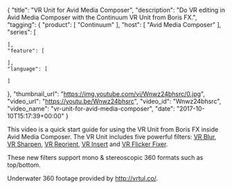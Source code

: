 {
  "title": "VR Unit for Avid Media Composer",
  "description": "Do VR editing in Avid Media Composer with the Continuum VR Unit from Boris FX.",
  "tagging": {
    "product": [
      "Continuum"
    ],
    "host": [
      "Avid Media Composer"
    ],
    "series": [

    ],
    "feature": [

    ],
    "language": [

    ]
  },
  "thumbnail_url": "https://img.youtube.com/vi/Wnwz24bhsrc/0.jpg",
  "video_url": "https://youtu.be/Wnwz24bhsrc",
  "video_id": "Wnwz24bhsrc",
  "video_name": "vr-unit-for-avid-media-composer",
  "date": "2017-10-10T15:17:39+00:00"
}

This video is a quick start guide for using the VR Unit from Boris FX inside Avid Media Composer. The VR Unit includes five powerful filters: [VR Blur](/effects/continuum-vr-blur-1/), [VR Sharpen](/effects/continuum-vr-sharpen-1/), [VR Reorient](/effects/continuum-vr-reorient-1/), [VR Insert](/effects/continuum-vr-insert-1/) and [VR Flicker Fixer](/effects/continuum-vr-flicker-fixer-1/).

These new filters support mono & stereoscopic 360 formats such as top/bottom.

Underwater 360 footage provided by http://vrtul.co/.
